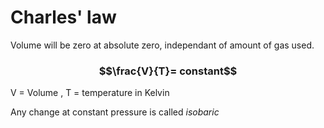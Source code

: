 # Charles' law
Volume will be zero at absolute zero, independant of amount of gas used. 

### $$\frac{V}{T}= constant$$
V = Volume , T = temperature in Kelvin

Any change at constant pressure is called *isobaric*